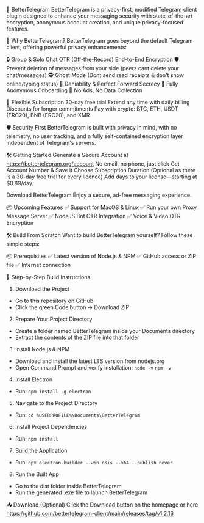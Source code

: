 🚀 BetterTelegram
BetterTelegram is a privacy-first, modified Telegram client plugin designed to enhance your messaging security with state-of-the-art encryption, anonymous account creation, and unique privacy-focused features.

🔐 Why BetterTelegram?
BetterTelegram goes beyond the default Telegram client, offering powerful privacy enhancements:

🔒 Group & Solo Chat OTR (Off-the-Record) End-to-End Encryption
🛡️ Prevent deletion of messages from your side (peers cant delete your chat/messages)
🕵️ Ghost Mode (Dont send read receipts & don't show online/typing status)
🔐 Deniability & Perfect Forward Secrecy
🧩 Fully Anonymous Onboarding
🧱 No Ads, No Data Collection

🔧 Flexible Subscription
30-day free trial
Extend any time with daily billing
Discounts for longer commitments
Pay with crypto: BTC, ETH, USDT (ERC20), BNB (ERC20), and XMR

🛡️ Security First
BetterTelegram is built with privacy in mind, with no telemetry, no user tracking, and a fully self-contained encryption layer independent of Telegram's servers.

🛠️ Getting Started
Generate a Secure Account at https://bettertelegram.org/account
No email, no phone, just click Get Account Number & Save it
Choose Subscription Duration (Optional as there is a 30-day free trial for every licence)
Add days to your license—starting at $0.89/day.

Download BetterTelegram
Enjoy a secure, ad-free messaging experience.

📦 Upcoming Features
✅ Support for MacOS & Linux
✅ Run your own Proxy Message Server
✅ NodeJS Bot OTR Integration
✅ Voice & Video OTR Encryption

🛠️ Build From Scratch
Want to build BetterTelegram yourself? Follow these simple steps:

📦 Prerequisites
✅ Latest version of Node.js & NPM
✅ GitHub access or ZIP file
✅ Internet connection

🧱 Step-by-Step Build Instructions
1. Download the Project
 - Go to this repository on GitHub
 - Click the green Code button → Download ZIP

2. Prepare Your Project Directory
 - Create a folder named BetterTelegram inside your Documents directory
 - Extract the contents of the ZIP file into that folder

3. Install Node.js & NPM
 - Download and install the latest LTS version from nodejs.org
 - Open Command Prompt and verify installation:
    `node -v`
    `npm -v`

4. Install Electron
 - Run: `npm install -g electron`

5. Navigate to the Project Directory
 - Run: `cd %USERPROFILE%\Documents\BetterTelegram`

6. Install Project Dependencies
 - Run: `npm install`

7. Build the Application
 - Run: `npx electron-builder --win nsis --x64 --publish never`

8. Run the Built App
 - Go to the dist folder inside BetterTelegram
 - Run the generated .exe file to launch BetterTelegram

📥 Download (Optional)
Click the Download button on the homepage or here https://github.com/bettertelegram-client/main/releases/tag/v1.2.16
